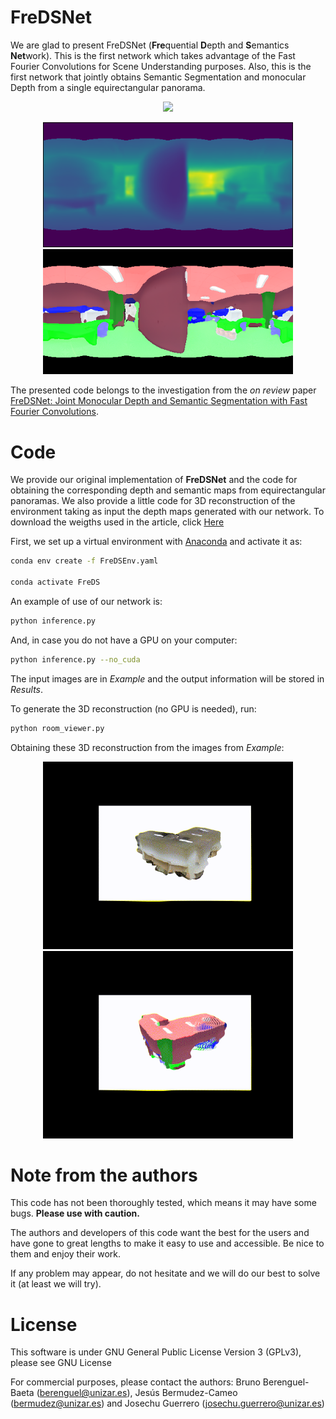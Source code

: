 # FreDSNet
We are glad to present FreDSNet (**Fre**quential **D**epth and **S**emantics **Net**work). This is the first network which takes advantage of the Fast Fourier Convolutions for Scene Understanding purposes. Also, this is the first network that jointly obtains Semantic Segmentation and monocular Depth  from a single equirectangular panorama.
<p align="center">
<img src='config/PanoRGB.png' width=450>
</p>
<p align="center">
<img src='config/PanoDep.png' width=400>
<img src='config/PanoSeg.png' width=400>
</p>

The presented code belongs to the investigation from the *on review* paper [FreDSNet: Joint Monocular Depth and Semantic Segmentation with Fast Fourier Convolutions](https://scholar.google.com/citations?user=LumAxQsAAAAJ&hl=es).

# Code
We provide our original implementation of **FreDSNet** and the code for obtaining the corresponding depth and semantic maps from equirectangular panoramas. We also provide a little code for 3D reconstruction of the environment taking as input the depth maps generated with our network.
To download the weigths used in the article, click [Here](https://drive.google.com/file/d/1m77CfwUGj6DlxRjheoO1sRxPdKewUbMK/view?usp=sharing)

First, we set up a virtual environment with [Anaconda](https://anaconda.org) and activate it as:
```bash
conda env create -f FreDSEnv.yaml

conda activate FreDS
```

An example of use of our network is:
```bash
python inference.py 
```
And, in case you do not have a GPU on your computer:
```bash
python inference.py --no_cuda
```

The input images are in *Example* and the output information will be stored in *Results*.

To generate the 3D reconstruction (no GPU is needed), run:
```bash
python room_viewer.py 
```
Obtaining these 3D reconstruction from the images from *Example*:

<p align="center">
<img src='config/3D_rgb.gif' width=400>
<img src='config/3D_seg.gif' width=400>
</p>

# Note from the authors
This code has not been thoroughly tested, which means it may have some bugs. **Please use with caution.**

The authors and developers of this code want the best for the users and have gone to great lengths to make it easy to use and accessible. 
Be nice to them and enjoy their work.

If any problem may appear, do not hesitate and we will do our best to solve it (at least we will try).


# License
This software is under GNU General Public License Version 3 (GPLv3), please see GNU License

For commercial purposes, please contact the authors: Bruno Berenguel-Baeta (berenguel@unizar.es), Jesús Bermudez-Cameo (bermudez@unizar.es) and Josechu Guerrero (josechu.guerrero@unizar.es)
